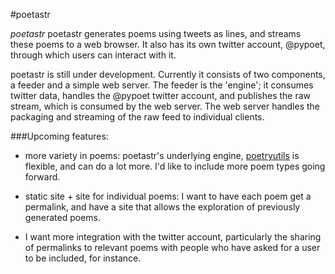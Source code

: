 #poetastr

*poetastr* poetastr generates poems using tweets as lines, and streams these poems to a web browser. It also has its own twitter account, @pypoet, through which users can interact with it.

poetastr is still under development. Currently it consists of two components, a feeder and a simple web server. The feeder is the 'engine'; it consumes twitter data, handles the @pypoet twitter account, and publishes the raw stream, which is consumed by the web server. The web server handles the packaging and streaming of the raw feed to individual clients.

###Upcoming features:

- more variety in poems: poetastr's underlying engine, [poetryutils](https://www.github.com/cmyr/poetryutils2) is flexible, and can do a lot more. I'd like to include more poem types going forward.

- static site + site for individual poems: I want to have each poem get a permalink, and have a site that allows the exploration of previously generated poems.

- I want more integration with the twitter account, particularly the sharing of permalinks to relevant poems with people who have asked for a user to be included, for instance.